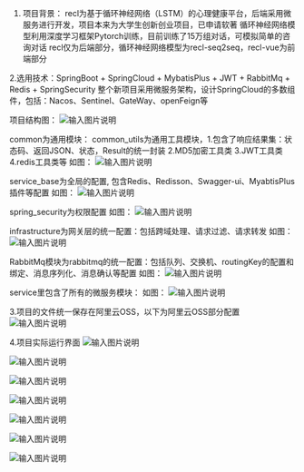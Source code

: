 1. 项目背景：
recl为基于循环神经网络（LSTM）的心理健康平台，后端采用微服务进行开发，项目本来为大学生创新创业项目，已申请软著
循环神经网络模型利用深度学习框架Pytorch训练，目前训练了15万组对话，可模拟简单的咨询对话
recl仅为后端部分，循环神经网络模型为recl-seq2seq，recl-vue为前端部分

2.选用技术：SpringBoot + SpringCloud + MybatisPlus + JWT + RabbitMq + Redis + SpringSecurity
整个新项目采用微服务架构，设计SpringCloud的多数组件，包括：Nacos、Sentinel、GateWay、openFeign等

项目结构图：
![输入图片说明](https://images.gitee.com/uploads/images/2022/0513/201715_0ee5772b_9797375.png "RTGX{I$3G[BTKN6P@L{{@PF.png")

common为通用模块：
common_utils为通用工具模块，1.包含了响应结果集：状态码、返回JSON、状态，Result的统一封装 2.MD5加密工具类 3.JWT工具类 4.redis工具类等
如图：
![输入图片说明](https://images.gitee.com/uploads/images/2022/0513/202245_f331e190_9797375.png "QQ图片20220513202230.png")

service_base为全局的配置, 包含Redis、Redisson、Swagger-ui、MyabtisPlus插件等配置
如图：
![输入图片说明](https://images.gitee.com/uploads/images/2022/0513/202624_32f0edec_9797375.png "QQ图片20220513202614.png")

spring_security为权限配置
如图：
![输入图片说明](https://images.gitee.com/uploads/images/2022/0513/202829_057a639d_9797375.png "QQ图片20220513202820.png")



infrastructure为网关层的统一配置：包括跨域处理、请求过滤、请求转发
如图：
![输入图片说明](https://images.gitee.com/uploads/images/2022/0513/203123_b2a81870_9797375.png "QQ图片20220513202956.png")

RabbitMq模块为rabbitmq的统一配置：包括队列、交换机、routingKey的配置和绑定、消息序列化、消息确认等配置
如图：
![输入图片说明](https://images.gitee.com/uploads/images/2022/0513/203356_ff4dffe8_9797375.png "QQ图片20220513203349.png")

service里包含了所有的微服务模块：
如图：
![输入图片说明](https://images.gitee.com/uploads/images/2022/0513/203534_60d11457_9797375.png "QQ图片20220513203524.png")

3.项目的文件统一保存在阿里云OSS，以下为阿里云OSS部分配置
![输入图片说明](https://images.gitee.com/uploads/images/2022/0513/203958_53f9de89_9797375.png "QQ图片20220513203949.png")

4.项目实际运行界面
![输入图片说明](https://images.gitee.com/uploads/images/2022/0513/205050_45d4d5cc_9797375.jpeg "QQ图片20220513205003.jpg")


![输入图片说明](https://images.gitee.com/uploads/images/2022/0513/205100_d69d616b_9797375.jpeg "QQ图片20220513205015.jpg")

![输入图片说明](https://images.gitee.com/uploads/images/2022/0513/205112_402a5a6f_9797375.jpeg "QQ图片20220513205021.jpg")

![输入图片说明](https://images.gitee.com/uploads/images/2022/0513/205123_19c70e19_9797375.jpeg "QQ图片20220513205026.jpg")

![输入图片说明](https://images.gitee.com/uploads/images/2022/0513/205133_cc4132e0_9797375.png "QQ图片20220513205032.png")

![输入图片说明](https://images.gitee.com/uploads/images/2022/0513/205144_d7400297_9797375.png "图片1.png")

![输入图片说明](https://images.gitee.com/uploads/images/2022/0513/205157_9b35b779_9797375.png "图片2.png")

